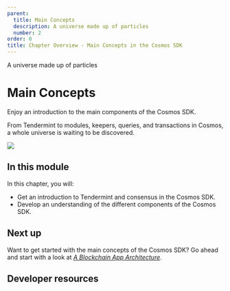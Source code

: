 ```yaml
---
parent:
  title: Main Concepts
  description: A universe made up of particles
  number: 2
order: 0
title: Chapter Overview - Main Concepts in the Cosmos SDK
---
```


<div class="tm-overline tm-rf-1 tm-lh-title tm-medium tm-muted">A universe made up of particles</div>
<h1 class="mt-4 mb-6">Main Concepts</h1>

Enjoy an introduction to the main components of the Cosmos SDK.

From Tendermint to modules, keepers, queries, and transactions in Cosmos, a whole universe is waiting to be discovered.

![](/cosmos_dev_portal_module-03-lp.png)

## In this module

<HighlightBox type="learning">

In this chapter, you will:

* Get an introduction to Tendermint and consensus in the Cosmos SDK.
* Develop an understanding of the different components of the Cosmos SDK.

</HighlightBox>

<card-module/>

## Next up

Want to get started with the main concepts of the Cosmos SDK? Go ahead and start with a look at _[A Blockchain App Architecture](./architecture.md)_.

## Developer resources

<div v-for="resource in $themeConfig.resources">
  <Resource 
    :title="resource.title" 
    :description="resource.description" 
    :links="resource.links" 
    :image="resource.image"
    :large="true"
  />
  <br/>
</div>
